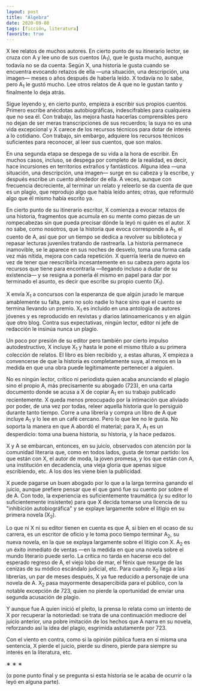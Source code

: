 ```yaml
---
layout: post
title: "Álgebra"
date: 2020-09-08
tags: [ficción, literatura]
favorite: true
---
```


X lee relatos de muchos autores. En cierto punto de su itinerario lector,  se cruza con A y lee uno de sus cuentos (A<sub>1</sub>), que le gusta mucho, aunque todavía no se da cuenta. Según X, una historia le gusta cuando se encuentra evocando retazos de ella —una situación, una descripción, una imagen— meses o años después de haberla leído. X todavía no lo sabe, pero A<sub>1</sub> le gustó mucho. Lee otros relatos de A que no le gustan tanto y finalmente lo deja atrás.

Sigue leyendo y, en cierto punto, empieza a escribir sus propios cuentos. Primero escribe anécdotas autobiográficas, indescifrables para cualquiera que no sea él. Con trabajo, las mejora hasta hacerlas comprensibles pero no dejan de ser meras transcripciones de sus recuerdos; la suya no es una vida excepcional y X carece de los recursos técnicos para dotar de interés a lo cotidiano. Con trabajo, sin embargo, adquiere los recursos técnicos suficientes para reconocer, al leer sus cuentos, que son malos.

En una segunda etapa se despega de su vida a la hora de escribir. En muchos casos, incluso, se despega por completo de la realidad, es decir, hace incursiones en territorios extraños y fantásticos. Alguna idea &mdash;una situación, una descripción, una imagen&mdash; surge en su cabeza y la escribe, y después escribe un cuento alrededor de ella. A veces, aunque con frecuencia decreciente, al terminar un relato y releerlo se da cuenta de que es un plagio, que reprodujo algo que había leído antes; otras, que reformuló algo que él mismo había escrito ya.

En cierto punto de su itinerario escritor, X comienza a evocar retazos de una historia, fragmentos que acumula en su mente como piezas de un rompecabezas sin que pueda precisar dónde la leyó ni quién es el autor. X no sabe, como nosotros, que la historia que evoca corresponde a A<sub>1</sub>, el cuento de A, así que por un tiempo se dedica a revolver su biblioteca y repasar lecturas juveniles tratando de rastrearla. La historia permanece inamovible, se le aparece en sus noches de desvelo, toma una forma cada vez más nítida, mejora con cada repetición. X querría leerla de nuevo en vez de tener que reescribirla incesantemente en su cabeza pero agota los recursos que tiene para encontrarla &mdash;llegando incluso a dudar de su existencia&mdash; y se resigna a ponerla él mismo en papel para dar por terminado el asunto, es decir que escribe su propio cuento (X<sub>1</sub>).

X envía X<sub>1</sub> a concursos con la esperanza de que algún jurado le marque amablemente su falta, pero no solo nadie lo hace sino que el cuento se termina llevando un premio. X<sub>1</sub> es incluido en una antología de autores jóvenes y es reproducido en revistas y diarios latinoamericanos y en algún que otro blog. Contra sus expectativas, ningún lector, editor ni jefe de redacción le insinúa nunca un plagio.

Un poco por presión de su editor pero también por cierto impulso autodestructivo, X incluye X<sub>1</sub> y hasta le pone el mismo título a su primera colección de relatos. El libro es bien recibido y, a estas alturas, X empieza a convencerse de que la historia es completamente suya, al menos en la medida en que una obra puede legítimamente pertenecer a alguien.

No es ningún lector, crítico ni periodista quien acaba anunciando el plagio sino el propio A, más precisamente su abogado (723), en una carta documento donde se acusa a X de copiar A<sub>1</sub> en su trabajo publicado recientemente. X queda menos preocupado por la intimación que aliviado por poder, de una vez por todas, releer aquella historia que lo persiguió durante tanto tiempo. Corre a una librería y compra un libro de A que incluye A<sub>1</sub> y lo lee en un café cercano. Pero lo que lee no le gusta. No soporta la manera en que A abordó el material; para X, A<sub>1</sub> es un desperdicio: toma una buena historia, *su* historia, y la hace pedazos.

X y A se embarcan, entonces, en su juicio, observados con atención por la comunidad literaria que, como en todos lados, gusta de tomar partido: los que están con X, el autor de moda, la joven promesa, y los que están con A, una institución en decadencia, una vieja gloria que apenas sigue escribiendo, etc. A los dos les viene bien la publicidad.

X puede pagarse un buen abogado por lo que a la larga termina ganando el juicio, aunque prefiere pensar que el que ganó fue su cuento por sobre el de A. Con todo, la experiencia es suficientemente traumática (y su editor lo suficientemente insistente) para que X decida tomarse una licencia de su "inhibición autobiográfica" y se explaye largamente sobre el litigio en su primera novela (X<sub>2</sub>).

Lo que ni X ni su editor tienen en cuenta es que A, si bien en el ocaso de su carrera, es un escritor de oficio y le toma poco tiempo terminar A<sub>2</sub>, su nueva novela, en la que se explaya largamente sobre el litigio con X. A<sub>2</sub> es un éxito inmediato de ventas &mdash;en la medida en que una novela sobre el mundo literario puede serlo. La crítica no tarda en hacerse eco del esperado regreso de A, el viejo lobo de mar, el fénix que resurge de las cenizas de su módico escándalo judicial, etc.
Para cuando X<sub>2</sub> llega a las librerías, un par de meses después, X ya fue reducido a personaje de una novela de A. X<sub>2</sub> pasa mayormente desapercibida para el público, con la notable excepción de 723, quien no pierde la oportunidad de enviar una segunda acusación de plagio.

Y aunque fue A quien inició el pleito, la prensa lo relata como un intento de X por recuperar la notoriedad: se trata de una continuación mediocre del juicio anterior, una pobre imitación de los hechos que A narra en su novela, reforzando así la idea del plagio, esgrimida astutamente por 723.

Con el viento en contra, como si la opinión pública fuera en sí misma una sentencia, X pierde el juicio, pierde su dinero, pierde para siempre su interés en la literatura, etc.

<div class="org-center">
<p>
&lowast; &lowast; &lowast;
</p>
</div>

(α pone punto final y se pregunta si esta historia se le acaba de ocurrir o la leyó en alguna parte).

